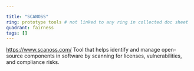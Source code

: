 ```yaml
---

title: "SCANOSS"
ring: prototype tools # not linked to any ring in collected doc sheet
quadrant: fairness
tags: []
---
```

https://www.scanoss.com/
Tool that helps identify and manage open-source components in software by scanning for licenses, vulnerabilities, and compliance risks.
